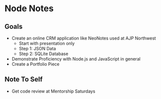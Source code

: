 ﻿# Node Notes

## Goals
* Create an online CRM application like NeoNotes used at AJP Northwest
  * Start with presentation only
  * Step 1: JSON Data
  * Step 2: SQLite Database
* Demonstrate Proficiency with Node.js and JavaScript in general
* Create a Portfolio Piece


## Note To Self
* Get code review at Mentorship Saturdays